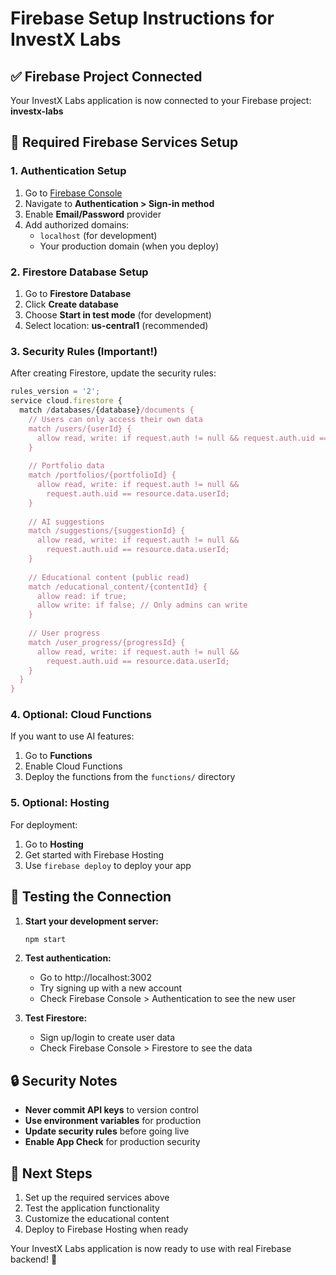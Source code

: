 # Firebase Setup Instructions for InvestX Labs

## ✅ Firebase Project Connected
Your InvestX Labs application is now connected to your Firebase project: **investx-labs**

## 🔧 Required Firebase Services Setup

### 1. Authentication Setup
1. Go to [Firebase Console](https://console.firebase.google.com/project/investx-labs)
2. Navigate to **Authentication > Sign-in method**
3. Enable **Email/Password** provider
4. Add authorized domains:
   - `localhost` (for development)
   - Your production domain (when you deploy)

### 2. Firestore Database Setup
1. Go to **Firestore Database**
2. Click **Create database**
3. Choose **Start in test mode** (for development)
4. Select location: **us-central1** (recommended)

### 3. Security Rules (Important!)
After creating Firestore, update the security rules:

```javascript
rules_version = '2';
service cloud.firestore {
  match /databases/{database}/documents {
    // Users can only access their own data
    match /users/{userId} {
      allow read, write: if request.auth != null && request.auth.uid == userId;
    }
    
    // Portfolio data
    match /portfolios/{portfolioId} {
      allow read, write: if request.auth != null && 
        request.auth.uid == resource.data.userId;
    }
    
    // AI suggestions
    match /suggestions/{suggestionId} {
      allow read, write: if request.auth != null && 
        request.auth.uid == resource.data.userId;
    }
    
    // Educational content (public read)
    match /educational_content/{contentId} {
      allow read: if true;
      allow write: if false; // Only admins can write
    }
    
    // User progress
    match /user_progress/{progressId} {
      allow read, write: if request.auth != null && 
        request.auth.uid == resource.data.userId;
    }
  }
}
```

### 4. Optional: Cloud Functions
If you want to use AI features:
1. Go to **Functions**
2. Enable Cloud Functions
3. Deploy the functions from the `functions/` directory

### 5. Optional: Hosting
For deployment:
1. Go to **Hosting**
2. Get started with Firebase Hosting
3. Use `firebase deploy` to deploy your app

## 🚀 Testing the Connection

1. **Start your development server:**
   ```bash
   npm start
   ```

2. **Test authentication:**
   - Go to http://localhost:3002
   - Try signing up with a new account
   - Check Firebase Console > Authentication to see the new user

3. **Test Firestore:**
   - Sign up/login to create user data
   - Check Firebase Console > Firestore to see the data

## 🔒 Security Notes

- **Never commit API keys** to version control
- **Use environment variables** for production
- **Update security rules** before going live
- **Enable App Check** for production security

## 📱 Next Steps

1. Set up the required services above
2. Test the application functionality
3. Customize the educational content
4. Deploy to Firebase Hosting when ready

Your InvestX Labs application is now ready to use with real Firebase backend! 🎉
